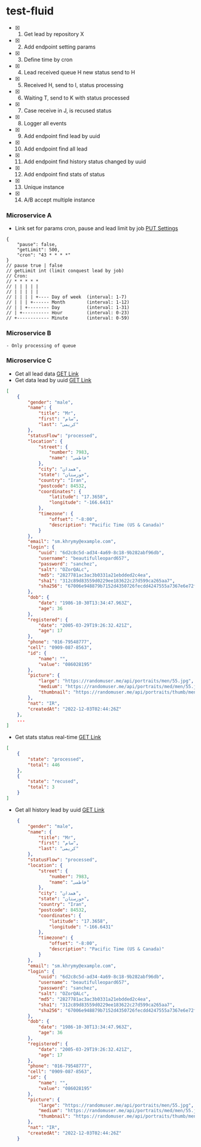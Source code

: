 # test-fluid

- [x] 1. Get lead by repository X
- [x] 2. Add endpoint setting params
- [x] 3. Define time by cron
- [x] 4. Lead received queue H new status send to H
- [x] 5. Received H, send to I, status processing
- [x] 6. Waiting T, send to K with status processed
- [x] 7. Case receive in J, is recused status
- [x] 8. Logger all events
- [x] 9. Add endpoint find lead by uuid
- [x] 10. Add endpoint find all lead
- [x] 11. Add endpoint find history status changed by uuid
- [x] 12. Add endpoint find stats of status
- [x] 13. Unique instance
- [x] 14. A/B accept multiple instance


### Microservice A
- Link set for params cron, pause and lead limit by job [PUT Settings](http://localhost:8080/setting)
```
{
    "pause": false,
    "getLimit": 500,
    "cron": "43 * * * *"
}
// pause true | false
// getLimit int (limit conquest lead by job)
// Cron:
// * * * * *
// | | | | |
// | | | | |
// | | | | +---- Day of week  (interval: 1-7)
// | | | +------ Month        (interval: 1-12)
// | | +-------- Day          (interval: 1-31)
// | +---------- Hour         (interval: 0-23)
// +------------ Minute       (interval: 0-59)
```

### Microservice B
```
- Only processing of queue
```

### Microservice C
- Get all lead data [GET Link](http://localhost:8081/lead/all)
- Get data lead by uuid [GET Link](http://localhost:8081/lead/fff693bc-f5e9-48de-ab2b-9e83d39fa2c3)
```json
[
    {
        "gender": "male",
        "name": {
            "title": "Mr",
            "first": "سام",
            "last": "کریمی"
        },
        "statusFlow": "processed",
        "location": {
            "street": {
                "number": 7983,
                "name": "فاطمی"
            },
            "city": "همدان",
            "state": "خوزستان",
            "country": "Iran",
            "postcode": 84532,
            "coordinates": {
                "latitude": "17.3658",
                "longitude": "-166.6431"
            },
            "timezone": {
                "offset": "-8:00",
                "description": "Pacific Time (US & Canada)"
            }
        },
        "email": "sm.khrymy@example.com",
        "login": {
            "uuid": "6d2c8c5d-ad34-4a69-8c18-9b282abf96db",
            "username": "beautifulleopard657",
            "password": "sanchez",
            "salt": "OZorQALc",
            "md5": "2827781ac3ac3b0331a21ebdded2c4ea",
            "sha1": "312c89d83559d0229ee183622c27d599ca265aa7",
            "sha256": "67006e948879b7152d4350726fecdd4247555a7367e6e72fe5ff55c492844f95"
        },
        "dob": {
            "date": "1986-10-30T13:34:47.963Z",
            "age": 36
        },
        "registered": {
            "date": "2005-03-29T19:26:32.421Z",
            "age": 17
        },
        "phone": "016-79548777",
        "cell": "0909-087-8563",
        "id": {
            "name": "",
            "value": "086028195"
        },
        "picture": {
            "large": "https://randomuser.me/api/portraits/men/55.jpg",
            "medium": "https://randomuser.me/api/portraits/med/men/55.jpg",
            "thumbnail": "https://randomuser.me/api/portraits/thumb/men/55.jpg"
        },
        "nat": "IR",
        "createdAt": "2022-12-03T02:44:26Z"
    },
    ...
]
```

- Get stats status real-time [GET Link](http://localhost:8081/datalogger/stats)
```json
[
    {
        "state": "processed",
        "total": 446
    },
    {
        "state": "recused",
        "total": 3
    }
]
```

- Get all history lead by uuid [GET Link](http://localhost:8081/datalogger/6d2c8c5d-ad34-4a69-8c18-9b282abf96db)
```json
    {
        "gender": "male",
        "name": {
            "title": "Mr",
            "first": "سام",
            "last": "کریمی"
        },
        "statusFlow": "processed",
        "location": {
            "street": {
                "number": 7983,
                "name": "فاطمی"
            },
            "city": "همدان",
            "state": "خوزستان",
            "country": "Iran",
            "postcode": 84532,
            "coordinates": {
                "latitude": "17.3658",
                "longitude": "-166.6431"
            },
            "timezone": {
                "offset": "-8:00",
                "description": "Pacific Time (US & Canada)"
            }
        },
        "email": "sm.khrymy@example.com",
        "login": {
            "uuid": "6d2c8c5d-ad34-4a69-8c18-9b282abf96db",
            "username": "beautifulleopard657",
            "password": "sanchez",
            "salt": "OZorQALc",
            "md5": "2827781ac3ac3b0331a21ebdded2c4ea",
            "sha1": "312c89d83559d0229ee183622c27d599ca265aa7",
            "sha256": "67006e948879b7152d4350726fecdd4247555a7367e6e72fe5ff55c492844f95"
        },
        "dob": {
            "date": "1986-10-30T13:34:47.963Z",
            "age": 36
        },
        "registered": {
            "date": "2005-03-29T19:26:32.421Z",
            "age": 17
        },
        "phone": "016-79548777",
        "cell": "0909-087-8563",
        "id": {
            "name": "",
            "value": "086028195"
        },
        "picture": {
            "large": "https://randomuser.me/api/portraits/men/55.jpg",
            "medium": "https://randomuser.me/api/portraits/med/men/55.jpg",
            "thumbnail": "https://randomuser.me/api/portraits/thumb/men/55.jpg"
        },
        "nat": "IR",
        "createdAt": "2022-12-03T02:44:26Z"
    }
```